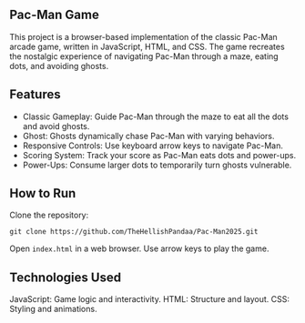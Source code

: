 ## Pac-Man Game

This project is a browser-based implementation of the classic Pac-Man arcade game, written in JavaScript, HTML, and CSS. The game recreates the nostalgic experience of navigating Pac-Man through a maze, eating dots, and avoiding ghosts.

## Features
- Classic Gameplay: Guide Pac-Man through the maze to eat all the dots and avoid ghosts.
- Ghost: Ghosts dynamically chase Pac-Man with varying behaviors.
- Responsive Controls: Use keyboard arrow keys to navigate Pac-Man.
- Scoring System: Track your score as Pac-Man eats dots and power-ups.
- Power-Ups: Consume larger dots to temporarily turn ghosts vulnerable.
  
## How to Run

   Clone the repository:

    git clone https://github.com/TheHellishPandaa/Pac-Man2025.git

 Open ``` index.html ``` in a web browser.
 Use arrow keys to play the game.

## Technologies Used

  JavaScript: Game logic and interactivity.
  HTML: Structure and layout.
  CSS: Styling and animations.
